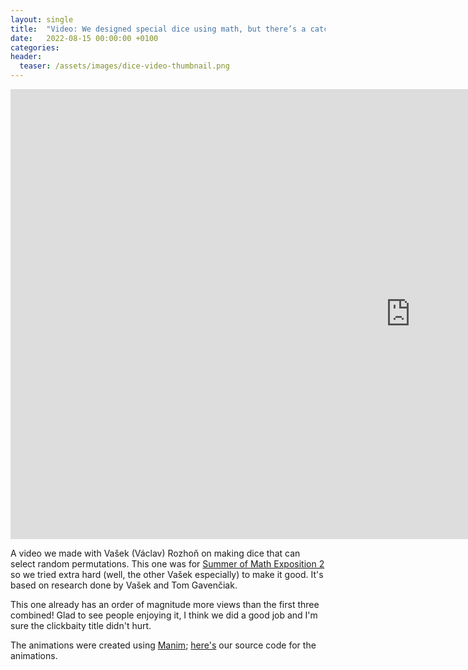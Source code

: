 ```yaml
---
layout: single
title:  "Video: We designed special dice using math, but there’s a catch"
date:   2022-08-15 00:00:00 +0100
categories:
header:
  teaser: /assets/images/dice-video-thumbnail.png
---
```


<iframe width="1280" height="720" src="https://www.youtube.com/embed/-64UT8yikng" title="YouTube video player" frameborder="0" allow="accelerometer; autoplay; clipboard-write; encrypted-media; gyroscope; picture-in-picture" allowfullscreen></iframe>

A video we made with Vašek (Václav) Rozhoň on making dice that can select random permutations. This one was for [Summer of Math Exposition 2](https://www.youtube.com/watch?v=hZuYICAEN9Y) so we tried extra hard (well, the other Vašek especially) to make it good. It's based on research done by Vašek and Tom Gavenčiak.

This one already has an order of magnitude more views than the first three combined! Glad to see people enjoying it, I think we did a good job and I'm sure the clickbaity title didn't hurt.

The animations were created using [Manim](https://www.manim.community/); [here's](https://github.com/polylog-cs/fair_dice) our source code for the animations.
